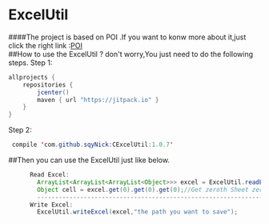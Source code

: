 ExcelUtil
==
####The project is based on POI .If you want to konw more about it,just click the right link :[POI](http://poi.apache.org/)   
##How to use the ExcelUtil ? don't worry,You just need to do the following steps.
Step 1:   
```java
allprojects {
    repositories {
        jcenter()
        maven { url "https://jitpack.io" }
    }
}
```

Step 2:
```java
 compile 'com.github.sqyNick:CExcelUtil:1.0.7'
```
##Then you can use the ExcelUtil just like below.
```java
      Read Excel:
        ArrayList<ArrayList<ArrayList<Object>>> excel = ExcelUtil.readExcel(new File("your excel path"));
        Object cell = excel.get(0).get(0).get(0);//Get zeroth Sheet zeroth rows and 0 columns
        -------------------------------------------------------------------------------------------------
      Write Excel:
        ExcelUtil.writeExcel(excel,"the path you want to save");
```
